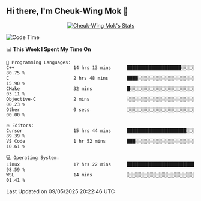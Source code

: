 ## Hi there, I'm Cheuk-Wing Mok 👋

<!--
**mozro0327/mozro0327** is a ✨ _special_ ✨ repository because its `README.md` (this file) appears on your GitHub profile.

Here are some ideas to get you started:

- 🔭 I’m currently working on ...
- 🌱 I’m currently learning ...
- 👯 I’m looking to collaborate on ...
- 🤔 I’m looking for help with ...
- 💬 Ask me about ...
- 📫 How to reach me: ...
- 😄 Pronouns: ...
- ⚡ Fun fact: ...
-->

<p align="center">
  <a href="https://github.com/mozro0327" class="rich-diff-level-one">
    <img src="https://github-readme-stats.vercel.app/api?username=mozro0327&title_color=333&text_color=777" alt="Cheuk-Wing Mok's Stats" >
    <!-- &hide=issues
    <img src="https://github-readme-stats.vercel.app/api?username=mozro0327&hide=issues&title_color=333&text_color=777" alt="Cheuk-Wing Mok's Stats" >
    -->
  </a>
</p>

<!--START_SECTION:waka-->
![Code Time](http://img.shields.io/badge/Code%20Time-3%2C431%20hrs%2057%20mins-blue)

📊 **This Week I Spent My Time On** 

```text
💬 Programming Languages: 
C++                      14 hrs 13 mins      ████████████████████░░░░░   80.75 % 
C                        2 hrs 48 mins       ████░░░░░░░░░░░░░░░░░░░░░   15.90 % 
CMake                    32 mins             █░░░░░░░░░░░░░░░░░░░░░░░░   03.11 % 
Objective-C              2 mins              ░░░░░░░░░░░░░░░░░░░░░░░░░   00.23 % 
Other                    0 secs              ░░░░░░░░░░░░░░░░░░░░░░░░░   00.00 % 

🔥 Editors: 
Cursor                   15 hrs 44 mins      ██████████████████████░░░   89.39 % 
VS Code                  1 hr 52 mins        ███░░░░░░░░░░░░░░░░░░░░░░   10.61 % 

💻 Operating System: 
Linux                    17 hrs 22 mins      █████████████████████████   98.59 % 
WSL                      14 mins             ░░░░░░░░░░░░░░░░░░░░░░░░░   01.41 % 
```


 Last Updated on 09/05/2025 20:22:46 UTC
<!--END_SECTION:waka-->
